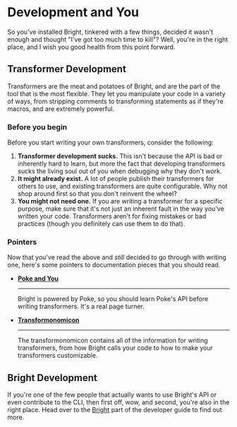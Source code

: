 # Development and You

<!-- b:construction -->

So you've installed Bright, tinkered with a few things, decided it wasn't enough and thought "I've got too much time to
kill"? Well, you're in the right place, and I wish you good health from this point forward.

## Transformer Development

Transformers are the meat and potatoes of Bright, and are the part of the tool that is the most flexible. They let you
manipulate your code in a variety of ways, from stripping comments to transforming statements as if they're macros, and
are extremely powerful.

### Before you begin

Before you start writing your own transformers, consider the following:

1. **Transformer development sucks.** This isn't because the API is bad or inherently hard to learn, but more the fact
   that developing transformers sucks the living soul out of you when debugging why they don't work.
2. **It might already exist.** A lot of people publish their transformers for others to use, and existing transformers
   are quite configurable. Why not shop around first so that you don't reinvent the wheel?
3. **You might not need one.** If you are writing a transformer for a specific purpose, make sure that it's not just an
   inherent fault in the way you've written your code. Transformers aren't for fixing mistakes or bad practices (though
   you definitely can use them to do that).

### Pointers

Now that you've read the above and _still_ decided to go through with writing one, here's some pointers to documentation
pieces that you should read.

<div class="grid cards" markdown>

-   [**Poke and You**](./poke/index.md)

    ***

    Bright is powered by Poke, so you should learn Poke's API before writing transformers. It's a real page turner.

-   [**Transformonomicon**](./transformonomicon/index.md)

	***

	The transformonomicon contains all of the information for writing transformers, from how Bright calls your code to
	how to make your transformers customizable.

</div>

## Bright Development

If you're one of the few people that actually wants to use Bright's API or even contribute to the CLI, then first off,
wow, and second, you're also in the right place. Head over to the [Bright](./bright/index.md) part of the developer
guide to find out more.
